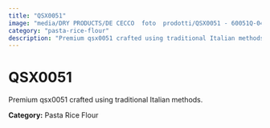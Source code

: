 ```yaml
---
title: "QSX0051"
image: "media/DRY PRODUCTS/DE CECCO  foto  prodotti/QSX0051 - 60051Q-04.jpg"
category: "pasta-rice-flour"
description: "Premium qsx0051 crafted using traditional Italian methods."
---
```


# QSX0051

Premium qsx0051 crafted using traditional Italian methods.

**Category:** Pasta Rice Flour
